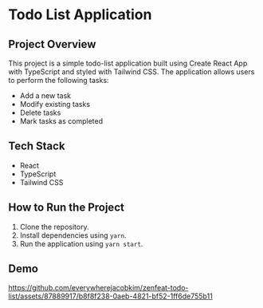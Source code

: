 # Todo List Application

## Project Overview

This project is a simple todo-list application built using Create React App with TypeScript and styled with Tailwind CSS. The application allows users to perform the following tasks:

- Add a new task
- Modify existing tasks
- Delete tasks
- Mark tasks as completed

## Tech Stack

- React
- TypeScript
- Tailwind CSS

## How to Run the Project

1. Clone the repository.
2. Install dependencies using `yarn`.
3. Run the application using `yarn start`.

## Demo

https://github.com/everywherejacobkim/zenfeat-todo-list/assets/87889917/b8f8f238-0aeb-4821-bf52-1ff6de755b11


